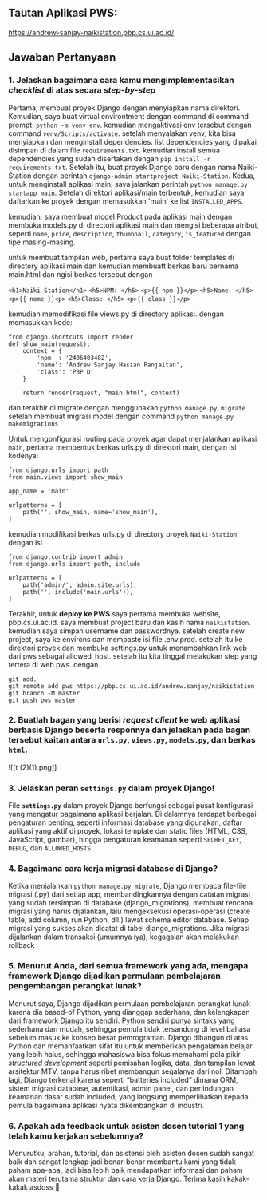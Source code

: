 ## Tautan Aplikasi PWS:
https://andrew-sanjay-naikistation.pbp.cs.ui.ac.id/


## Jawaban Pertanyaan
### 1. Jelaskan bagaimana cara kamu mengimplementasikan _checklist_ di atas secara _step-by-step_

Pertama, membuat proyek Django dengan menyiapkan nama direktori. Kemudian, saya buat virtual environtment dengan command di command prompt: `python -m venv env`. kemudian mengaktivasi env tersebut dengan command `venv/Scripts/activate`. setelah menyalakan venv, kita bisa menyiapkan dan menginstall dependencies. list dependencies yang dipakai disimpan di dalam file `requirements.txt`. kemudian install semua dependencies yang sudah disertakan dengan `pip install -r requirements.txt`. Setelah itu, buat proyek Django baru dengan nama Naiki-Station dengan perintah `django-admin startproject Naiki-Station`. 
Kedua, untuk menginstall aplikasi main, saya jalankan perintah `python manage.py startapp main`. Setelah direktori aplikasi/main terbentuk, kemudian saya daftarkan ke proyek dengan memasukkan 'main' ke list `INSTALLED_APPS`. 

kemudian, saya membuat model Product pada aplikasi main dengan membuka models.py di directori aplikasi main dan mengisi beberapa atribut, seperti `name`, `price`, `description`, `thumbnail`, `category`, `is_featured` dengan tipe masing-masing.

untuk membuat tampilan web, pertama saya buat folder templates di directory aplikasi main dan kemudian membuatt berkas baru bernama main.html dan ngisi berkas tersebut dengan 

 `<h1>Naiki Station</h1>`
`<h5>NPM: </h5>`
`<p>{{ npm }}</p>`
`<h5>Name: </h5>`
`<p>{{ name }}<p>`
`<h5>Class: </h5>`
`<p>{{ class }}</p>`

kemudian memodifikasi file views.py di directory aplikasi. dengan memasukkan kode:

```
from django.shortcuts import render
def show_main(request):
    context = {
        'npm' : '2406403482',
        'name': 'Andrew Sanjay Hasian Panjaitan',
        'class': 'PBP D'
    }

    return render(request, "main.html", context)
```

dan terakhir di migrate dengan menggunakan `python manage.py migrate` setelah membuat migrasi model  dengan command `python manage.py makemigrations`

Untuk mengonfigurasi routing pada proyek agar dapat menjalankan aplikasi `main`, pertama membentuk berkas urls.py di direktori main, dengan isi kodenya:

```
from django.urls import path
from main.views import show_main

app_name = 'main'

urlpatterns = [
    path('', show_main, name='show_main'),
]

```

kemudian modifikasi berkas urls.py di directory proyek `Naiki-Station` dengan isi 


```
from django.contrib import admin
from django.urls import path, include

urlpatterns = [
    path('admin/', admin.site.urls),
    path('', include('main.urls')),  
]
```

Terakhir, untuk **deploy ke PWS**
saya pertama membuka website, pbp.cs.ui.ac.id. saya membuat project baru dan kasih nama `naikistation`. kemudian saya simpan username dan passwordnya. setelah create new project, saya ke environs dan mempaste isi file .env.prod. setelah itu ke direktori proyek dan membuka settings.py untuk menambahkan link web dari pws sebagai allowed_host. setelah itu kita tinggal melakukan step yang tertera di web pws.
dengan
```
git add. 
git remote add pws https://pbp.cs.ui.ac.id/andrew.sanjay/naikistation
git branch -M master
git push pws master
```

### 2. Buatlah bagan yang berisi _request client_ ke web aplikasi berbasis Django beserta responnya dan jelaskan pada bagan tersebut kaitan antara `urls.py`, `views.py`, `models.py`, dan berkas `html`.

![[t (2)(1).png]]

### 3. Jelaskan peran `settings.py` dalam proyek Django!
File **`settings.py`** dalam proyek Django berfungsi sebagai pusat konfigurasi yang mengatur bagaimana aplikasi berjalan. Di dalamnya terdapat berbagai pengaturan penting, seperti informasi database yang digunakan, daftar aplikasi yang aktif di proyek, lokasi template dan static files (HTML, CSS, JavaScript, gambar), hingga pengaturan keamanan seperti `SECRET_KEY`, `DEBUG`, dan `ALLOWED_HOSTS`.

### 4. Bagaimana cara kerja migrasi database di Django?
Ketika menjalankan `python manage.py migrate`, Django membaca file-file migrasi (.py) dari setiap app, membandingkannya dengan catatan migrasi yang sudah tersimpan di database (django_migrations), membuat rencana migrasi yang harus dijalankan, lalu mengeksekusi operasi-operasi (create table, add column, run Python, dll.) lewat schema editor database. Setiap migrasi yang sukses akan dicatat di tabel django_migrations. Jika migrasi dijalankan dalam transaksi (umumnya iya), kegagalan akan melakukan rollback

### 5. Menurut Anda, dari semua framework yang ada, mengapa framework Django dijadikan permulaan pembelajaran pengembangan perangkat lunak?
Menurut saya, Django dijadikan permulaan pembelajaran perangkat lunak karena dia based-of Python, yang dianggap sederhana, dan kelengkapan dari framework Django itu sendiri. Python sendiri punya sintaks yang sederhana dan mudah, sehingga pemula tidak tersandung di level bahasa sebelum masuk ke konsep besar pemrograman. Django dibangun di atas Python dan memanfaatkan sifat itu untuk memberikan pengalaman belajar yang lebih halus, sehingga mahasiswa bisa fokus memahami pola pikir _structured development_ seperti pemisahan logika, data, dan tampilan lewat arsitektur MTV, tanpa harus ribet membangun segalanya dari nol. Ditambah lagi, Django terkenal karena seperti “batteries included” dimana ORM, sistem migrasi database, autentikasi, admin panel, dan perlindungan keamanan dasar sudah included, yang langsung memperlihatkan kepada pemula bagaimana aplikasi nyata dikembangkan di industri. 

### 6.  Apakah ada feedback untuk asisten dosen tutorial 1 yang telah kamu kerjakan sebelumnya?
Menurutku, arahan, tutorial, dan asistensi oleh asisten dosen sudah sangat baik dan sangat lengkap jadi benar-benar membantu kami yang tidak paham apa-apa, jadi bisa lebih baik mendapatkan informasi dan paham akan materi terutama struktur dan cara kerja Django. Terima kasih kakak-kakak asdoss 🙏
